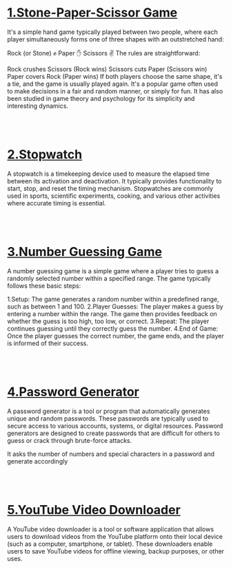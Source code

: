 <h1><b><u>1.Stone-Paper-Scissor Game</u></b></h1>
<p>It's a simple hand game typically played between two people, where each player simultaneously forms one of three shapes with an outstretched hand:

Rock (or Stone) ✊
Paper ✋
Scissors ✌️
The rules are straightforward:

Rock crushes Scissors (Rock wins)
Scissors cuts Paper (Scissors win)
Paper covers Rock (Paper wins)
If both players choose the same shape, it's a tie, and the game is usually played again.
It's a popular game often used to make decisions in a fair and random manner, or simply for fun. It has also been studied in game theory and psychology for its simplicity and interesting dynamics.</p>
<br>
<br>
<h1><b><u>2.Stopwatch</u></b></h1>
<p>A stopwatch is a timekeeping device used to measure the elapsed time between its activation and deactivation. It typically provides functionality to start, stop, and reset the timing mechanism. Stopwatches are commonly used in sports, scientific experiments, cooking, and various other activities where accurate timing is essential.</p>
<br>
<br>
<h1><b><u>3.Number Guessing Game</u></b></h1>
<p>A number guessing game is a simple game where a player tries to guess a randomly selected number within a specified range. The game typically follows these basic steps:

1.Setup: The game generates a random number within a predefined range, such as between 1 and 100.
2.Player Guesses: The player makes a guess by entering a number within the range. The game then provides feedback on whether the guess is too high, too low, or correct.
3.Repeat: The player continues guessing until they correctly guess the number.
4.End of Game: Once the player guesses the correct number, the game ends, and the player is informed of their success.</p>
<br>
<br>
<h1><b><u>4.Password Generator</u></b></h1>
<p>A password generator is a tool or program that automatically generates unique and random passwords. These passwords are typically used to secure access to various accounts, systems, or digital resources. Password generators are designed to create passwords that are difficult for others to guess or crack through brute-force attacks.</p>
<p>It asks the number of numbers and special characters in a password and generate accordingly</p>
<br>
<br>
<h1><b><u>5.YouTube Video Downloader</u></b></h1>
<p>A YouTube video downloader is a tool or software application that allows users to download videos from the YouTube platform onto their local device (such as a computer, smartphone, or tablet). These downloaders enable users to save YouTube videos for offline viewing, backup purposes, or other uses.</p>
